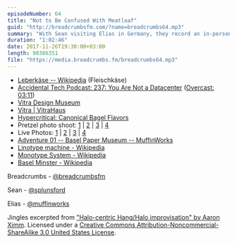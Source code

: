 ```yaml
---
episodeNumber: 64
title: "Not to Be Confused With Meatloaf"
guid: "http://breadcrumbsfm.com/?name=breadcrumbs64.mp3"
summary: "With Sean visiting Elias in Germany, they record an in-person episode about everything they’ve been up to."
duration: "1:02:46"
date: 2017-11-26T19:30:00+03:00
length: 90386351
file: "https://media.breadcrumbs.fm/breadcrumbs64.mp3"
---
```


- [Leberkäse -- Wikipedia](https://en.wikipedia.org/wiki/Leberk%C3%A4se) (Fleischkäse)
- [Accidental Tech Podcast: 237: You Are Not a Datacenter](http://atp.fm/episodes/237) ([Overcast: 03:11](https://overcast.fm/+CdRzOxb4/03:11))
- [Vitra Design Museum](https://www.design-museum.de/en/information.html)
- [Vitra | VitraHaus](https://www.vitra.com/en-us/page/vitrahaus)
- [Hypercritical: Canonical Bagel Flavors](http://hypercritical.co/2016/04/22/canonical-bagel-flavors)
- Pretzel photo shoot: [1](http://d.pr/i/DL9vlg) | [2](http://d.pr/i/SVhXv5) | [3](http://d.pr/i/t3lLER) | [4](http://d.pr/i/1IMZeT)
- Live Photos: [1](http://d.pr/v/7xwCJH) | [2](https://d.pr/free/v/PwFKLH) | [3](https://d.pr/free/v/KrpZyJ) | [4](http://d.pr/v/JMsE6p)
- [ Adventure 01 -- Basel Paper Museum -- MuffinWorks](https://www.muffin.works/blog/2017/01/08/adventure-01-basel-paper-museum/)
- [Linotype machine - Wikipedia](https://en.wikipedia.org/wiki/Linotype_machine)
- [Monotype System - Wikipedia](https://en.wikipedia.org/wiki/Monotype_System)
- [Basel Minster - Wikipedia](https://en.wikipedia.org/wiki/Basel_Minster)

Breadcrumbs - [@breadcrumbsfm](https://twitter.com/breadcrumbsfm)

Sean - [@splunsford](https://twitter.com/splunsford)

Elias - [@muffinworks](https://twitter.com/muffinworks)

Jingles excerpted from [ "Halo-centric Hang/Halo improvisation" by Aaron Ximm](http://freemusicarchive.org/music/aaron_ximm/handpans_and_the_hang/). Licensed under a [Creative Commons Attribution-Noncommercial-ShareAlike 3.0 United States License](http://creativecommons.org/licenses/by-nc-sa/3.0/us/).